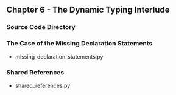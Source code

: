 ## Chapter 6 - The Dynamic Typing Interlude

### Source Code Directory

### The Case of the Missing Declaration Statements
* missing\_declaration\_statements.py 

### Shared References
* shared\_references.py
